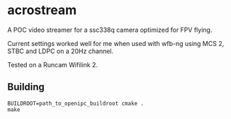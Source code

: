 # acrostream
A POC video streamer for a ssc338q camera optimized for FPV flying.

Current settings worked well for me when used with wfb-ng using MCS 2, STBC and LDPC on a 20Hz channel.

Tested on a Runcam Wifilink 2.


## Building
```
BUILDROOT=path_to_openipc_buildroot cmake .
make
```
